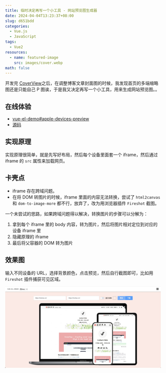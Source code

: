 ```yaml
---
title: 临时决定再写一个小工具 - 网站预览图生成器
date: 2024-04-04T13:23:37+08:00
slug: d651bdd
categories:
  - Vue.js
  - JavaScript
tags:
  - Vue2
resources:
  - name: featured-image
    src: images/cover.webp
math: false
---
```


开发完 [CoverView](https://github.com/Lruihao/CoverView)之后，在调整博客文章封面图的时候，我发现首页的多端缩略图还是只能自己 P 图诶，于是我又决定再写一个小工具，用来生成网站预览图。。

<!--more-->

## 在线体验

- [vue-el-demo#apple-devices-preview](https://yuhanglee.github.io/vue-el-demo/#/apple-devices-preview)
- [源码](https://github.com/Lruihao/vue-el-demo/blob/main/src/views/apple-devices-preview.vue)

## 实现原理

实现原理很简单，就是先写好布局，然后每个设备里面套一个 iframe，然后通过 iframe 的 `src` 属性来加载网页。

## 卡壳点

- iframe 存在跨域问题。
- 在将 DOM 转图片的时候，iframe 里面的内容无法转换，尝试了 `html2canvas` 和 `dom-to-image-more` 都不行，放弃了，改为用浏览器插件 `Fireshot` 截图。

一个未尝试的思路，如果跨域问题得以解决，转换图片的步骤可以分解为：

1. 拿到每个 iframe 里的 body 内容，转为图片，然后将图片相对定位到对应的设备 iframe 里
2. 隐藏原理的 iframe
3. 最后将父容器的 DOM 转为图片

## 效果图

输入不同设备的 URL，选择背景颜色，点击预览，然后自行截图即可，比如用 `Fireshot` 插件捕获可见区域。

![screenshot](images/screenshot.webp)
